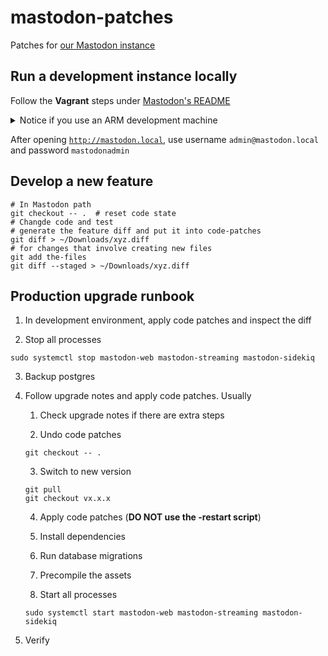 # mastodon-patches

Patches for [our Mastodon instance](mastodon.ktachibana.party)

## Run a development instance locally

Follow the **Vagrant** steps under [Mastodon's README](https://github.com/mastodon/mastodon#deployment)

<details>
  <summary>Notice if you use an ARM development machine</summary>

  Remember to apply the `vagrant-aarch64.diff` file to your local Mastodon repo before doing any Vagrant steps

  `PWD=$(pwd) && cd path/to/your/local/mastodon/repo && git apply $PWD/vagrant-aarch64.diff`

</details>

After opening [`http://mastodon.local`](http://mastodon.local), use username `admin@mastodon.local` and password `mastodonadmin`

## Develop a new feature
```
# In Mastodon path
git checkout -- .  # reset code state
# Changde code and test
# generate the feature diff and put it into code-patches
git diff > ~/Downloads/xyz.diff
# for changes that involve creating new files
git add the-files
git diff --staged > ~/Downloads/xyz.diff
```

## Production upgrade runbook

1. In development environment, apply code patches and inspect the diff

2. Stop all processes

```
sudo systemctl stop mastodon-web mastodon-streaming mastodon-sidekiq
```

3. Backup postgres

4. Follow upgrade notes and apply code patches. Usually

    1. Check upgrade notes if there are extra steps

    2. Undo code patches

    ```
    git checkout -- .
    ```

    3. Switch to new version

    ```
    git pull
    git checkout vx.x.x
    ```

    4. Apply code patches (**DO NOT use the -restart script**)

    5. Install dependencies

    6. Run database migrations

    7. Precompile the assets

    8. Start all processes

    ```
    sudo systemctl start mastodon-web mastodon-streaming mastodon-sidekiq
    ```

5. Verify
